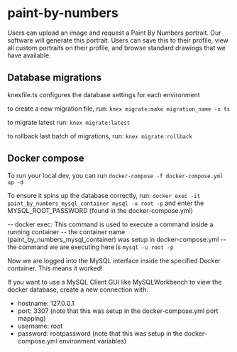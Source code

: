 # paint-by-numbers

Users can upload an image and request a Paint By Numbers portrait. 
Our software will generate this portrait. 
Users can save this to their profile, view all custom portraits on their profile, and browse standard drawings that we have available. 


## Database migrations
knexfile.ts configures the database settings for each environment 

to create a new migration file, run:
`knex migrate:make migration_name -x ts` 

to migrate latest run: 
`knex migrate:latest`

to rollback last batch of migrations, run: 
`knex migrate:rollback`


## Docker compose 
To run your local dev, you can run `docker-compose -f docker-compose.yml up -d`

  To ensure it spins up the database correctly, run: 
  `docker exec -it paint_by_numbers_mysql_container mysql -u root -p` and enter the MYSQL_ROOT_PASSWORD (found in the docker-compose.yml) 

  -- docker exec: This command is used to execute a command inside a running container
  -- the container name (paint_by_numbers_mysql_container) was setup in docker-compose.yml 
  -- the command we are executing here is `mysql -u root -p`

  Now we are logged into the MySQL interface inside the specified Docker container. This means it worked! 

If you want to use a MySQL Client GUI like MySQLWorkbench to view the docker database, create a new connection with: 
- hostname: 127.0.0.1
- port: 3307 (note that this was setup in the docker-compose.yml port mapping)
- username: root
- password: rootpassword (note that this was setup in the docker-compose.yml environment variables)


